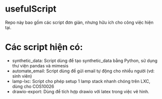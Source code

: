 # usefulScript
Repo này bao gồm các script đơn giản, nhưng hữu ích cho công việc hiện tại.

# Các script hiện có:
- synthetic_data: Script dùng để tạo synthetic_data bằng Python, sử dụng thư viện pandas và mimesis
- automate_email: Script dùng để gửi email tự động cho nhiều người (vd: sinh viên)
- lamp-lxc: Script cho phép setup 1 lamp stack nhanh chóng trên LXC, dùng cho COS10026
- drawio-export: Dùng để tích hợp drawio với latex trong việc vẽ hình.
